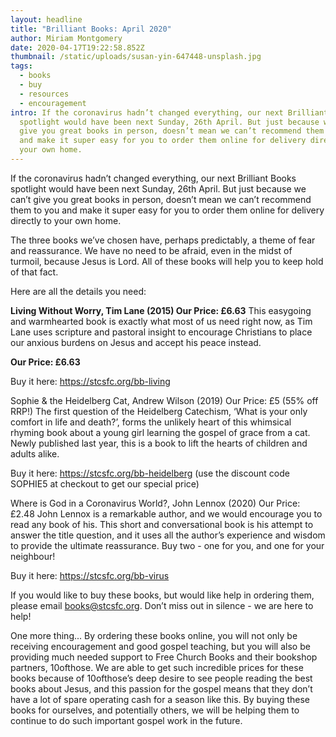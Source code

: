 ```yaml
---
layout: headline
title: "Brilliant Books: April 2020"
author: Miriam Montgomery
date: 2020-04-17T19:22:58.852Z
thumbnail: /static/uploads/susan-yin-647448-unsplash.jpg
tags:
  - books
  - buy
  - resources
  - encouragement
intro: If the coronavirus hadn’t changed everything, our next Brilliant Books
  spotlight would have been next Sunday, 26th April. But just because we can’t
  give you great books in person, doesn’t mean we can’t recommend them to you
  and make it super easy for you to order them online for delivery directly to
  your own home.
---
```

If the coronavirus hadn’t changed everything, our next Brilliant Books spotlight would have been next Sunday, 26th April. But just because we can’t give you great books in person, doesn’t mean we can’t recommend them to you and make it super easy for you to order them online for delivery directly to your own home.

The three books we’ve chosen have, perhaps predictably, a theme of fear and reassurance. We have no need to be afraid, even in the midst of turmoil, because Jesus is Lord. All of these books will help you to keep hold of that fact.

Here are all the details you need:



**Living Without Worry, Tim Lane (2015) Our Price: £6.63**
This easygoing and warmhearted book is exactly what most of us need right now, as Tim Lane uses scripture and pastoral insight to encourage Christians to place our anxious burdens on Jesus and accept his peace instead.

**Our Price: £6.63**

Buy it here: https://stcsfc.org/bb-living 

Sophie & the Heidelberg Cat, Andrew Wilson (2019) Our Price: £5 (55% off RRP!)
The first question of the Heidelberg Catechism, ‘What is your only comfort in life and death?’, forms the unlikely heart of this whimsical rhyming book about a young girl learning the gospel of grace from a cat. Newly published last year, this is a book to lift the hearts of children and adults alike.

Buy it here: https://stcsfc.org/bb-heidelberg  (use the discount code SOPHIE5 at checkout to get our special price)

Where is God in a Coronavirus World?, John Lennox (2020) Our Price: £2.48
John Lennox is a remarkable author, and we would encourage you to read any book of his. This short and conversational book is his attempt to answer the title question, and it uses all the author’s experience and wisdom to provide the ultimate reassurance. Buy two - one for you, and one for your neighbour!

Buy it here: https://stcsfc.org/bb-virus 

If you would like to buy these books, but would like help in ordering them, please email books@stcsfc.org. Don’t miss out in silence - we are here to help!

One more thing... By ordering these books online, you will not only be receiving encouragement and good gospel teaching, but you will also be providing much needed support to Free Church Books and their bookshop partners, 10ofthose. We are able to get such incredible prices for these books because of 10ofthose’s deep desire to see people reading the best books about Jesus, and this passion for the gospel means that they don’t have a lot of spare operating cash for a season like this. By buying these books for ourselves, and potentially others, we will be helping them to continue to do such important gospel work in the future.